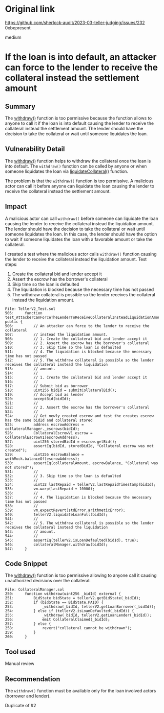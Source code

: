 # Original link
https://github.com/sherlock-audit/2023-03-teller-judging/issues/232
0xbepresent

medium

# If the loan is into default, an attacker can force to the lender to receive the collateral instead the settlement amount

## Summary

The [withdraw()](https://github.com/sherlock-audit/2023-03-teller/blob/main/teller-protocol-v2/packages/contracts/contracts/CollateralManager.sol#L250) function is too permissive because the function allows to anyone to call it if the loan is into default causing the lender to receive the collateral instead the settlement amount. The lender should have the decision to take the collateral or wait until someone liquidates the loan. 

## Vulnerability Detail

The [withdraw()](https://github.com/sherlock-audit/2023-03-teller/blob/main/teller-protocol-v2/packages/contracts/contracts/CollateralManager.sol#L250) function helps to withdraw the collateral once the loan is into default. The ```withdraw()``` function can be called by anyone or when someone liquidates the loan via [liquidateCollateral()](https://github.com/sherlock-audit/2023-03-teller/blob/main/teller-protocol-v2/packages/contracts/contracts/TellerV2.sol#L701) function.

The problem is that the ```withdraw()``` function is too permissive. A malicious actor can call it before anyone can liquidate the loan causing the lender to receive the collateral instead the settlement amount.

## Impact

A malicious actor can call ```withdraw()``` before someone can liquidate the loan causing the lender to receive the collateral instead the liquidation amount. The lender should have the decision to take the collateral or wait until someone liquidates the loan. In this case, the lender should have the option to wait if someone liquidates the loan with a favorable amount or take the collateral.

I created a test where the malicious actor calls ```withdraw()``` function causing the lender to receive the collateral instead the liquidation amount. Test steps:

1. Create the collateral bid and lender accept it
2. Assert the escrow has the borrower's collateral 
3. Skip time so the loan is defaulted
4. The liquidation is blocked because the necessary time has not passed
5. The withdraw collateral is possible so the lender receives the collateral instead the liquidation amount.

```solidity
File: TellerV2_Test.sol
505:     function test_AttackerCanForceTheLenderToReceiveCollateralInsteadLiquidationAmount() public {
506:         // An attacker can force to the lender to receive the collateral
507:         // instead the liquidation amount.
508:         // 1. Create the collateral bid and lender accept it
509:         // 2. Assert the escrow has the borrower's collateral 
510:         // 3. Skip time so the loan is defaulted
511:         // 4. The liquidation is blocked because the necessary time has not passed
512:         // 5. The withdraw collateral is possible so the lender receives the collateral instead the liquidation
513:         // amount.
514:         //
515:         // 1. Create the collateral bid and lender accept it
516:         //
517:         // Submit bid as borrower
518:         uint256 bidId = submitCollateralBid();
519:         // Accept bid as lender
520:         acceptBid(bidId);
521:         //
522:         // 2. Assert the escrow has the borrower's collateral
523:         //
524:         // Get newly created escrow and test the creates escrow has the same bidId and collateral stored
525:         address escrowAddress = collateralManager._escrows(bidId);
526:         CollateralEscrowV1 escrow = CollateralEscrowV1(escrowAddress);
527:         uint256 storedBidId = escrow.getBid();
528:         assertEq(bidId, storedBidId, "Collateral escrow was not created");
529:         uint256 escrowBalance = wethMock.balanceOf(escrowAddress);
530:         assertEq(collateralAmount, escrowBalance, "Collateral was not stored");
531:         //
532:         // 3. Skip time so the loan is defaulted
533:         //
534:         uint32 lastRepaid = tellerV2.lastRepaidTimestamp(bidId);
535:         vm.warp(lastRepaid + 10000);
536:         //
537:         // 4. The liquidation is blocked because the necessary time has not passed
538:         //
539:         vm.expectRevert(stdError.arithmeticError);
540:         tellerV2.liquidateLoanFull(bidId);
541:         //
542:         // 5. The withdraw collateral is possible so the lender receives the collateral instead the liquidation
543:         // amount.
544:         //
545:         assertEq(tellerV2.isLoanDefaulted(bidId), true);
546:         collateralManager.withdraw(bidId);
547:     }
```

## Code Snippet

The [withdraw()](https://github.com/sherlock-audit/2023-03-teller/blob/main/teller-protocol-v2/packages/contracts/contracts/CollateralManager.sol#L250) function is too permissive allowing to anyone call it causing unauthorized decisions over the collateral.

```solidity
File: CollateralManager.sol
250:     function withdraw(uint256 _bidId) external {
251:         BidState bidState = tellerV2.getBidState(_bidId);
252:         if (bidState == BidState.PAID) {
253:             _withdraw(_bidId, tellerV2.getLoanBorrower(_bidId));
254:         } else if (tellerV2.isLoanDefaulted(_bidId)) {
255:             _withdraw(_bidId, tellerV2.getLoanLender(_bidId));
256:             emit CollateralClaimed(_bidId);
257:         } else {
258:             revert("collateral cannot be withdrawn");
259:         }
260:     }
```

## Tool used

Manual review

## Recommendation

The ```withdraw()``` function must be available only for the loan involved actors (borrower and lender).


Duplicate of #2
